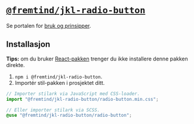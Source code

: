 # [`@fremtind/jkl-radio-button`](https://jokul.fremtind.no/komponenter/radiobutton)

Se portalen for [bruk og prinsipper](https://jokul.fremtind.no/komponenter/radiobutton).

## Installasjon

**Tips:** om du bruker [React-pakken](../radio-button-react/) trenger du ikke installere denne pakken direkte.

1. `npm i @fremtind/jkl-radio-button`.
2. Importér stil-pakken i prosjektet ditt.

```js
// Importer stilark via JavaScript med CSS-loader.
import "@fremtind/jkl-radio-button/radio-button.min.css";
```

```scss
// Eller importer stilark via SCSS.
@use "@fremtind/jkl-radio-button/radio-button";
```
